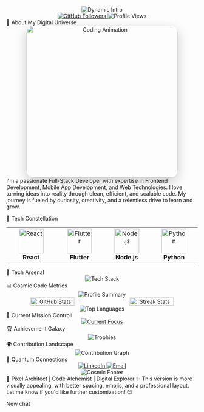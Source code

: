 <div align="center"> <img src="https://readme-typing-svg.demolab.com?font=Cascadia+Code&size=30&duration=3000&pause=500&color=00BFFF&center=true&vCenter=true&width=800&lines=🌟+Rahul+Kumar+%7C+Full-Stack+Alchemist+🚀;💻+Frontend+Wizard+%F0%9F%94%AE;🌐+Web+%26+Mobile+Development+Maestro;🚀+Transforming+Ideas+into+Digital+Realities" alt="Dynamic Intro" /> </div><div align="center"> <a href="https://github.com/rahulitme"> <img src="https://img.shields.io/github/followers/rahulitme?style=social" alt="GitHub Followers" /> </a> <img src="https://komarev.com/ghpvc/?username=rahulitme&color=blueviolet" alt="Profile Views" /> </div>
🌈 About My Digital Universe
<div align="center"> <img src="https://media3.giphy.com/media/배고픈연어/giphy.gif" width="400" alt="Coding Animation" style="border-radius: 20px; box-shadow: 0 10px 30px rgba(0,0,0,0.2);" /> </div>
I'm a passionate Full-Stack Developer with expertise in Frontend Development, Mobile App Development, and Web Technologies. I love turning ideas into reality through clean, efficient, and scalable code. My journey is fueled by curiosity, creativity, and a relentless drive to learn and grow.

🔮 Tech Constellation
<div align="center"> <table align="center"> <tr> <td align="center" width="150"> <img src="https://skillicons.dev/icons?i=react" width="65" height="65" alt="React" /><br> <strong>React</strong> </td> <td align="center" width="140"> <img src="https://skillicons.dev/icons?i=flutter" width="65" height="65" alt="Flutter" /><br> <strong>Flutter</strong> </td> <td align="center" width="140"> <img src="https://skillicons.dev/icons?i=nodejs" width="65" height="65" alt="Node.js" /><br> <strong>Node.js</strong> </td> <td align="center" width="140"> <img src="https://skillicons.dev/icons?i=python" width="65" height="65" alt="Python" /><br> <strong>Python</strong> </td> </tr> </table> </div>
🌠 Tech Arsenal
<div align="center"> <img src="https://skillicons.dev/icons?i=html,css,js,python,java,dart,react,flutter,mysql,git&perline=9" alt="Tech Stack" /> </div>
📊 Cosmic Code Metrics
<div align="center"> <img src="https://github-profile-summary-cards.vercel.app/api/cards/profile-details?username=rahulitme&theme=radical" alt="Profile Summary" /> <div style="display: flex; justify-content: center; gap: 20px;"> <img src="https://github-readme-stats.vercel.app/api?username=rahulitme&show_icons=true&theme=radical&hide_border=true" width="48%" alt="GitHub Stats" /> <img src="https://github-readme-streak-stats.herokuapp.com/?user=rahulitme&theme=radical&hide_border=true" width="48%" alt="Streak Stats" /> </div> <img src="https://github-readme-stats.vercel.app/api/top-langs/?username=rahulitme&layout=compact&theme=radical" alt="Top Languages" /> </div>
🚀 Current Mission Controll
<div align="center"> <a href="https://git.io/typing-svg"> <img src="https://readme-typing-svg.demolab.com?font=Fira+Code&weight=600&size=22&duration=4000&pause=1000&color=00FFFF&center=true&vCenter=true&width=800&lines=🔬+Deep+Diving+into+Advanced+Flutter+Development;🌐+Mastering+Microservices+Architecture;☁️+Exploring+Serverless+Computing;🤖+AI+%26+Machine+Learning+Integration" alt="Current Focus" /> </a> </div>
🏆 Achievement Galaxy
<div align="center"> <img src="https://github-profile-trophy.vercel.app/?username=rahulitme&theme=radical&no-frame=true&row=1&column=7" alt="Trophies" /> </div>
🌍 Contribution Landscape
<div align="center"> <img src="https://github-readme-activity-graph.vercel.app/graph?username=rahulitme&bg_color=1F222E&color=00FFFF&line=00FFFF&point=FFFFFF&hide_border=true" alt="Contribution Graph" /> </div>
📡 Quantum Connections
<div align="center"> <a href="https://www.linkedin.com/in/rahul-kumar-191473256/"> <img src="https://img.shields.io/badge/LinkedIn-Rahul%20Kumar-blue?style=for-the-badge&logo=linkedin" alt="LinkedIn" /> </a> <a href="mailto:rahulmandal705071@gmail.com"> <img src="https://img.shields.io/badge/Email-Digital%20Messenger-red?style=for-the-badge&logo=gmail" alt="Email" /> </a> </div>
<div align="center"> <img src="https://capsule-render.vercel.app/api?type=waving&color=gradient&customColorList=0,2,2,5,30&height=120&section=footer" alt="Cosmic Footer" /> </div>
🌟 Pixel Architect | Code Alchemist | Digital Explorer ✨
This version is more visually appealing, with better spacing, emojis, and a professional layout. Let me know if you'd like further customization! 😊

New chat
